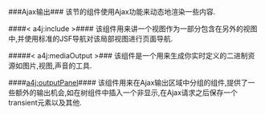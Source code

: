 ###Ajax输出###
该节的组件使用Ajax功能来动态地渲染一些内容.


####< a4j:include >####
该组件用来讲一个视图作为一部分包含在另外的视图中,并使用标准的JSF导航对该局部视图进行页面导航.

#####< a4j:mediaOutput >###
该组件是一个用来生成你实时定义的二进制资源如图片,视图,声音的工具.



####<a4j:outputPanel>####
该组件用来在Ajax输出区域中分组的组件,提供了一些额外的输出机会,如在树组件中插入一个非显示,在Ajax请求之后保存一个transient元素以及其他.
